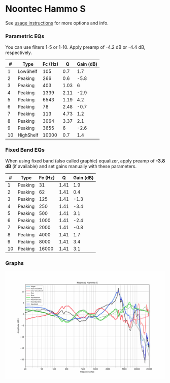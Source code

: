 # Noontec Hammo S
See [usage instructions](https://github.com/jaakkopasanen/AutoEq#usage) for more options and info.

### Parametric EQs
You can use filters 1-5 or 1-10. Apply preamp of -4.2 dB or -4.4 dB, respectively.

|   # | Type      |   Fc (Hz) |    Q |   Gain (dB) |
|-----|-----------|-----------|------|-------------|
|   1 | LowShelf  |       105 | 0.7  |         1.7 |
|   2 | Peaking   |       266 | 0.6  |        -5.8 |
|   3 | Peaking   |       403 | 1.03 |         6   |
|   4 | Peaking   |      1339 | 2.11 |        -2.9 |
|   5 | Peaking   |      6543 | 1.19 |         4.2 |
|   6 | Peaking   |        78 | 2.48 |        -0.7 |
|   7 | Peaking   |       113 | 4.73 |         1.2 |
|   8 | Peaking   |      3064 | 3.37 |         2.1 |
|   9 | Peaking   |      3655 | 6    |        -2.6 |
|  10 | HighShelf |     10000 | 0.7  |         1.4 |

### Fixed Band EQs
When using fixed band (also called graphic) equalizer, apply preamp of **-3.8 dB** (if available) and set gains manually with these parameters.

|   # | Type    |   Fc (Hz) |    Q |   Gain (dB) |
|-----|---------|-----------|------|-------------|
|   1 | Peaking |        31 | 1.41 |         1.9 |
|   2 | Peaking |        62 | 1.41 |         0.4 |
|   3 | Peaking |       125 | 1.41 |        -1.3 |
|   4 | Peaking |       250 | 1.41 |        -3.4 |
|   5 | Peaking |       500 | 1.41 |         3.1 |
|   6 | Peaking |      1000 | 1.41 |        -2.4 |
|   7 | Peaking |      2000 | 1.41 |        -0.8 |
|   8 | Peaking |      4000 | 1.41 |         1.7 |
|   9 | Peaking |      8000 | 1.41 |         3.4 |
|  10 | Peaking |     16000 | 1.41 |         3.1 |

### Graphs
![](./Noontec%20Hammo%20S.png)

